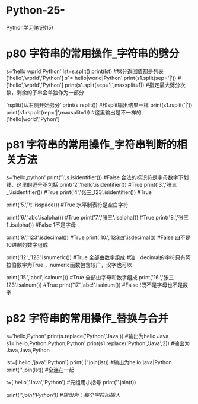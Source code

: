 # Python-25-
Python学习笔记(15)
# p80 字符串的常用操作_字符串的劈分
s='hello wprld Python'
lst=s.split()
print(lst)  #劈分返回值都是列表['hello','wprld','Python']
s1='hello|world|Python'
print(s1.split(sep='|'))  #['hello','wprld','Python']
print(s1.split(sep='|',maxsplit=1))  #指定最大劈分次数，剩余的子串会单独作为一部分

‘rsplit()从右侧开始劈分’
print(s.rsplit())  #和split输出结果一样
print(s1.rsplit('|'))
print(s1.rspplit(rep='|',maxsplit=1))  #这里输出是不一样的['hello|world','Pyhon']



# p81 字符串的常用操作_字符串判断的相关方法
s='hello,python'
print('1',s.isidentifier())  #False 合法的标识符是字母数字下划线，这里的逗号不包括
print('2','hello'.isidentifier())  #True
print('3.','张三_'.isidentifier())  #True
print('4','张三_123'.isidentifier())  #True

print('5.','\t'.isspace())  #True  水平制表符是空白字符

print('6.','abc'.isalpha())  #True
print('7.','张三'.isalpha())  #True
print('8.','张三1'.isalpha())  #False 1不是字母

print('9.','123'.isdecimal())  #True
print('10.','123四'.isdecimal())  #False  四不是10进制的数字组成

print('12.','123'.isnumeric())  #True  全部由数字组成
#注：decimal的字符只有阿拉伯数字为True ，numeric函数包含较广，汉字也可以

print('15.','abcl',isalnum())  #True  全部由字母和数字组成
print('16.','张三123'.isalnum())  #True
print('17.','abc!'.isalnum())  #False  !既不是字母也不是数字



# p82 字符串的常用操作_替换与合并
s='hello,Python'
print(s.replace('Python','Java'))  #输出为hello Java
s1='hello,Python,Python,Python'
print(s1.replace('Python','Java',2))  #输出为Java,Java,Python

lst=['hello','java','Python']
print('|'.join(lst))  #输出为hello|java|Python
print(''.join(lst))  #全连在一起

t=('hello','Java','Python')  #元组用小括号
print(''.join(t))

print('*'.join('Python'))  #输出为：每个字符间插入*
